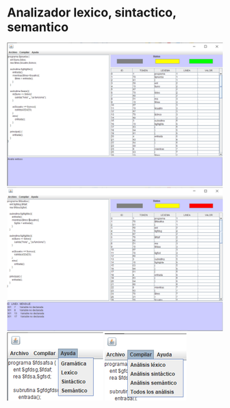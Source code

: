 # Analizador lexico, sintactico, semantico

![Main](https://raw.githubusercontent.com/edu5975/compiler-simulator/main/screenshots/Img1.png)
![Main](https://raw.githubusercontent.com/edu5975/compiler-simulator/main/screenshots/Img2.png)
![Main](https://raw.githubusercontent.com/edu5975/compiler-simulator/main/screenshots/Img3.png)
![Main](https://raw.githubusercontent.com/edu5975/compiler-simulator/main/screenshots/Img4.png)
